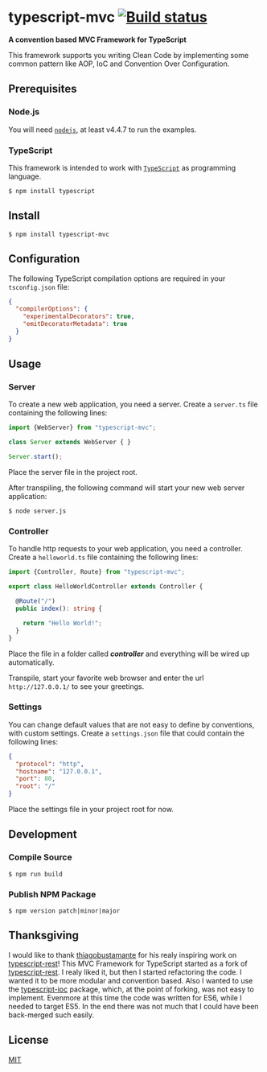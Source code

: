 # typescript-mvc [![Build status](https://travis-ci.org/mnemonic101/typescript-mvc.svg)](https://travis-ci.org/mnemonic101/typescript-mvc)
**A convention based MVC Framework for TypeScript**

This framework supports you writing Clean Code by implementing some common pattern like AOP, IoC and Convention Over Configuration.

## Prerequisites
### Node.js
You will need [`nodejs`](https://nodejs.org/), at least v4.4.7 to run the examples.

### TypeScript
This framework is intended to work with [`TypeScript`](https://www.typescriptlang.org/) as programming language.

```$ npm install typescript```

## Install
```$ npm install typescript-mvc```

## Configuration
The following TypeScript compilation options are required in your `tsconfig.json` file:

```json
{
  "compilerOptions": {
    "experimentalDecorators": true,
    "emitDecoratorMetadata": true
  }
}
```

## Usage
### Server

To create a new web application, you need a server.
Create a `server.ts` file containing the following lines:  

```typescript
import {WebServer} from "typescript-mvc";

class Server extends WebServer { }

Server.start();
```
Place the server file in the project root. 

After transpiling, the following command will start your new web server application: 
 
```$ node server.js```

### Controller

To handle http requests to your web application, you need a controller.
Create a `helloworld.ts` file containing the following lines:  

```typescript
import {Controller, Route} from "typescript-mvc";

export class HelloWorldController extends Controller {

  @Route("/")
  public index(): string {

    return "Hello World!";
  }
}
```
Place the file in a folder called ***controller*** and everything will be wired up automatically.

Transpile, start your favorite web browser and enter the url `http://127.0.0.1/` to see your greetings.  

### Settings

You can change default values that are not easy to define by conventions, with custom settings.
Create a `settings.json` file that could contain the following lines:  

```json
{
  "protocol": "http",
  "hostname": "127.0.0.1",
  "port": 80,
  "root": "/"
}
```
Place the settings file in your project root for now. 

## Development
### Compile Source

```$ npm run build```

### Publish NPM Package

```$ npm version patch|minor|major```

## Thanksgiving

I would like to thank [thiagobustamante](https://github.com/thiagobustamante) for his realy inspiring work on [typescript-rest](https://github.com/thiagobustamante/typescript-rest)!
This MVC Framework for TypeScript started as a fork of [typescript-rest](https://github.com/thiagobustamante/typescript-rest). I realy liked it, but then I started refactoring the code. I wanted it to be more modular and convention based. Also I wanted to use the [typescript-ioc](https://github.com/thiagobustamante/typescript-ioc) package, which, at the point of forking, was not easy to implement. Evenmore at this time the code was written for ES6, while I needed to target ES5. In the end there was not much that I could have been back-merged such easily.

## License

[MIT](https://github.com/mnemonic101/typescript-mvc/blob/master/LICENSE)
